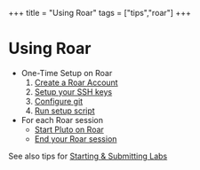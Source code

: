 +++
title = "Using Roar"
tags = ["tips","roar"]
+++

# Using Roar
- One-Time Setup on Roar
   1. [Create a Roar Account](create_account/)
   1. [Setup your SSH keys](sshkeys/)
   1. [Configure git](git/)
   1. [Run setup script](initial_setup/)
- For each Roar session
   - [Start Pluto on Roar](pluto/)
   - [End your Roar session](exiting/)

See also tips for [Starting & Submitting Labs](../labs/)
